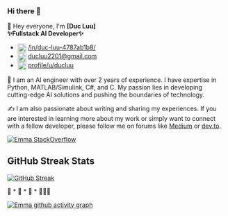 ### Hi there 👋

👋 Hey everyone, I'm <b>[Duc Luu]</b> <br>
<b>✨Fullstack AI Developer✨</b>
- <img align="center" src="./images/icon/linkedin.png" title = "Twitter" alt="" height="20" /> [/in/duc-luu-4787ab1b8/](https://www.linkedin.com/in/duc-luu-4787ab1b8/) 
- <img align="center" src="./images/icon/mail.webp" title = "Twitter" alt="" height="20" /> ducluu2201@gmail.com
- <img align="center" src="./images/icon/gg.png" title = "Twitter" alt="" width="20" /> [profile/u/ducluu](https://g.dev/ducluu)

🧠 I am an AI engineer with over 2 years of experience. I have expertise in Python, MATLAB/Simulink, C#, and C. My passion lies in developing cutting-edge AI solutions and pushing the boundaries of technology.

✍️ I am also passionate about writing and sharing my experiences. If you are interested in learning more about my work or simply want to connect with a fellow developer, please follow me on forums like [Medium](https://medium.com/@emma.ngo1110) or [dev.to](https://dev.to/loanngo99).


[![Emma StackOverflow](https://stackoverflow-badge.onrender.com/api/StackOverflowBadge/22238770)](https://stackoverflow.com/users/22238770/emma-ngo)

## GitHub Streak Stats

[![GitHub Streak](https://github-readme-streak-stats.herokuapp.com?user=loanngo99&theme=merko&border_radius=10)](https://git.io/streak-stats) 

🚀 * 🚀 * 🚀 * 👩🏻‍🚀

[![Emma github activity graph](https://github-readme-activity-graph.vercel.app/graph?username=loanngo99&theme=dracula)](https://github.com/ashutosh00710/github-readme-activity-graph)

